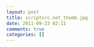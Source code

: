 ```yaml
---
layout: post
title: scriptsrc.net_thumb.jpg
date: 2011-09-23 02:11
comments: true
categories: []
---
```



